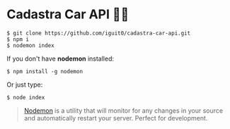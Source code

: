 # Cadastra Car API :red_car::wrench:
```
$ git clone https://github.com/iguit0/cadastra-car-api.git
$ npm i
$ nodemon index
```
If you don't have <b>nodemon</b> installed:
```
$ npm install -g nodemon
```
Or just type:
```
$ node index
```

> [Nodemon](https://nodemon.io/) is a utility that will monitor for any changes in your source and automatically restart your server. Perfect for development. 
